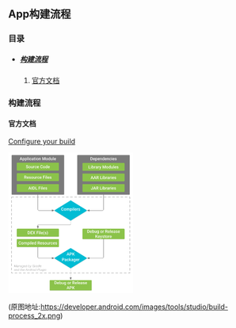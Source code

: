 ## App构建流程

### 目录

* ##### [构建流程](#1)
  1. [官方文档](#1.1)

<h3 id="1">构建流程</h3>

<h4 id="1.1">官方文档</h4> 

[Configure your build](https://developer.android.com/studio/build/)

<img src="../assets/images/build-process_2x.png" width="50%">

(原图地址:https://developer.android.com/images/tools/studio/build-process_2x.png)


